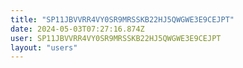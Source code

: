 ```yaml
---
title: "SP11JBVVRR4VY0SR9MRSSKB22HJ5QWGWE3E9CEJPT"
date: 2024-05-03T07:27:16.874Z
user: SP11JBVVRR4VY0SR9MRSSKB22HJ5QWGWE3E9CEJPT
layout: "users"
---
```

    